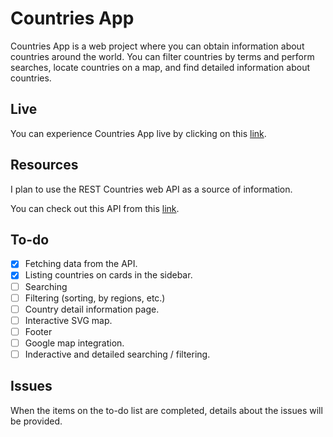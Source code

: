 # Countries App
Countries App is a web project where you can obtain information about countries around the world. You can filter countries by terms and perform searches, locate countries on a map, and find detailed information about countries.

## Live
You can experience Countries App live by clicking on this [link](https://the-countries-app-1.netlify.app/).

## Resources
I plan to use the REST Countries web API as a source of information.

You can check out this API from this [link](https://restcountries.com/).

## To-do
- [x] Fetching data from the API.
- [x] Listing countries on cards in the sidebar.
- [ ] Searching
- [ ] Filtering (sorting, by regions, etc.)
- [ ] Country detail information page.
- [ ] Interactive SVG map.
- [ ] Footer
- [ ] Google map integration.
- [ ] Inderactive and detailed searching / filtering.

## Issues
When the items on the to-do list are completed, details about the issues will be provided.